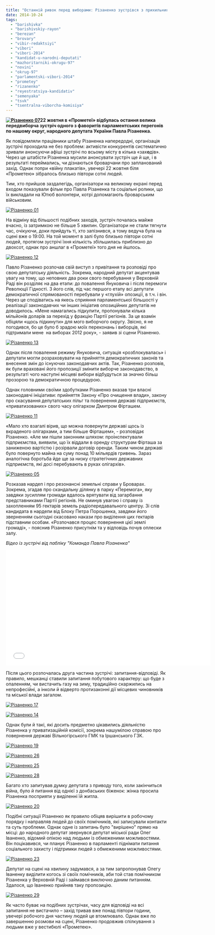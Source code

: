 ```yaml
---
title: "Останній ривок перед виборами: Різаненко зустрівся з прихильниками у «Прометеї»"
date: 2014-10-24
tags: 
  - "barishivka"
  - "barishivskiy-rayon"
  - "berezan"
  - "brovary"
  - "vibir-redaktsiyi"
  - "vibori"
  - "vibori-2014"
  - "kandidat-u-narodni-deputati"
  - "mazhoritarniki-okrugu-97"
  - "novini"
  - "okrug-97"
  - "parlamentski-vibori-2014"
  - "prometey"
  - "rizanenko"
  - "reyestratsiya-kandidativ"
  - "semenyaka"
  - "tsvk"
  - "tsentralna-viborcha-komisiya"
---
```


**[![Різаненко 07](https://mpz.brovary.org/wp-content/uploads/2014/10/Rizanenko-07.jpg)](https://mpz.brovary.org/wp-content/uploads/2014/10/Rizanenko-07.jpg)22 жовтня в «Прометеї» відбулась остання велика передвиборча зустріч одного з фаворитів парламентських перегонів по нашому округ, народного депутата України Павла Різаненка.**

Як повідомляли працівники штабу Різаненка напередодні, організація зустрічі проходила не без проблем: активісти конкурентів систематично зривали анонсуючи афіші зустрічі по всьому місту в кілька «зах**о**дів». Через це штабісти Різаненка мусили анонсувати зустріч ще й ще, і в результаті переймались, чи дізнаються броварчани про запланований захід. Однак попри «війну плакатів», увечері 22 жовтня біля «Прометею» зібралось близько півтори сотні людей.

Тим, хто прийшов заздалегідь, організатори на великому екрані перед входом показували фільм про Павла Різаненка та соціальні ролики, що їх викладали на Ютюб волонтери, котрі допомагають броварським військовим.

[![Різаненко 01](https://mpz.brovary.org/wp-content/uploads/2014/10/Rizanenko-01.jpg)](https://mpz.brovary.org/wp-content/uploads/2014/10/Rizanenko-01.jpg)

На відміну від більшості подібних заходів, зустріч почалась майже вчасно, із затримкою не більше 5 хвилин. Організатори не стали тягнути час, очікуючи, доки прийдуть ті, хто запізнився, а тому ведуча була на сцені вже о 19:00. На той момент в залі було близько півтори сотні людей, протягом зустрічі їхня кількість збільшилась приблизно до двохсот, однак про аншлаг в «Прометеї» того дня не йшлось.

[![Різаненко 12](https://mpz.brovary.org/wp-content/uploads/2014/10/Rizanenko-12.jpg)](https://mpz.brovary.org/wp-content/uploads/2014/10/Rizanenko-12.jpg)

Павло Різаненко розпочав свій виступ з привітання та розповіді про свою депутатську діяльність. Зокрема, народний депутат акцентував увагу на тому, що неповних два роки свого перебування у Верховній Раді він розділяє на два етапи: до повалення Януковича і після перемоги Революції Гідності. З його слів, під час першого етапу всі депутати демократичної спрямованості перебували у «глухій» опозиції, в т.ч. і він. Через це сподіватись на якесь сприяння парламентської більшості у реалізації законодавчих чи інших ініціатив опозиційних депутатів не доводилось. «Мене намагались підкупити, пропонували кілька мільйонів доларів за перехід у фракцію Партії регіонів. За це взамін обіцяли «щось підкинути» для мого виборчого округу. Звісно, я не погодився, бо це було б зрадою моїх переконань і виборців, які підтримали мене  на виборах 2012 року», - заявив зі сцени Різаненко.

[![Різаненко 13](https://mpz.brovary.org/wp-content/uploads/2014/10/Rizanenko-13.jpg)](https://mpz.brovary.org/wp-content/uploads/2014/10/Rizanenko-13.jpg)

Однак після повалення режиму Януковича, ситуація «розблокувалась» і депутати могли розраховувати на прийняття демократичних законів та внесення змін до існуючих законодавчих актів. Так, Різаненко розповів, як були враховані його пропозиції змінити виборче законодавство, в результаті чого наступні місцеві вибори відбудуться за значно більш прозорою та демократичною процедурою.

Однак головними своїми здобутками Різаненко вказав три власні законодавчі ініціативи: прийняття Закону «Про очищення влади», закону про скасування депутатських пільг та повернення державі підприємств, «приватизованих» свого часу олігархом Дмитром Фірташем.

[![Різаненко 11](https://mpz.brovary.org/wp-content/uploads/2014/10/Rizanenko-11.jpg)](https://mpz.brovary.org/wp-content/uploads/2014/10/Rizanenko-11.jpg)

«Мало хто взагалі вірив, що можна повернути державі щось із вкраденого олігархами, а тим більше Фірташем», - розповідає Різаненко. «Але ми пішли законним шляхом: проінспектували підприємства, виявили, що їх віддали в оренду структурам Фірташа за заниженою вартістю і розірвали договір оренди. Таким чином державі було повернуто майна на суму понад 10 мільярдів гривень. Зараз аналогічна боротьба йде ще за низку стратегічних державних підприємств, які досі перебувають в руках олігархів».

[![Різаненко 05](https://mpz.brovary.org/wp-content/uploads/2014/10/Rizanenko-05.jpg)](https://mpz.brovary.org/wp-content/uploads/2014/10/Rizanenko-05.jpg)

Розказав нардеп і про резонансні земельні справи у Броварах. Зокрема, згадав про скандальну ділянку в парку «Перемога», яку завдяки зусиллям громади вдалось врятувати від загарбання представниками Партії регіонів. Не оминув увагою і справу із захопленням 95 гектарів земель радіопередавального центру. Зі слів кандидата в нардепи від Блоку Петра Порошенка, завдяки його зверненням сьогодні скасовано накази про виділення цих гектарів підставним особам. «Розпочався процес повернення цієї землі громаді», - пояснив Різаненко присутнім та у відповідь почув оплески залу.

_Відео із зустрічі від пабліку "Команда Павла Різаненка"_

<iframe src="//www.youtube.com/embed/b0Ap2HMJrXc" width="640" height="360" frameborder="0" allowfullscreen="allowfullscreen"></iframe>

Після цього розпочалась друга частина зустрічі: запитання-відповіді. Як правило, мешканці ставили запитання побутового характеру: що буде з опаленням, чи вистачить газу на зиму, традиційно скаржились на непрофесійні, а інколи й відверто протизаконні дії місцевих чиновників та міської влади загалом.

[![Різаненко 17](https://mpz.brovary.org/wp-content/uploads/2014/10/Rizanenko-17.jpg)](https://mpz.brovary.org/wp-content/uploads/2014/10/Rizanenko-17.jpg)

[![Різаненко 14](https://mpz.brovary.org/wp-content/uploads/2014/10/Rizanenko-14.jpg)](https://mpz.brovary.org/wp-content/uploads/2014/10/Rizanenko-14.jpg)

Однак були й такі, які досить предметно цікавились діяльністю Різаненка у приватизаційній комісії, зокрема нашумілою справою про повернення державі Вільногірського ГМК та Іршанського ГЗК.

[![Різаненко 19](https://mpz.brovary.org/wp-content/uploads/2014/10/Rizanenko-19.jpg)](https://mpz.brovary.org/wp-content/uploads/2014/10/Rizanenko-19.jpg)

[![Різаненко 26](https://mpz.brovary.org/wp-content/uploads/2014/10/Rizanenko-26.jpg)](https://mpz.brovary.org/wp-content/uploads/2014/10/Rizanenko-26.jpg)

[![Різаненко 25](https://mpz.brovary.org/wp-content/uploads/2014/10/Rizanenko-25.jpg)](https://mpz.brovary.org/wp-content/uploads/2014/10/Rizanenko-25.jpg)

[![Різаненко 28](https://mpz.brovary.org/wp-content/uploads/2014/10/Rizanenko-28.jpg)](https://mpz.brovary.org/wp-content/uploads/2014/10/Rizanenko-28.jpg)

Багато хто запитував думку депутата з приводу того, коли закінчиться війна, було й питання від однієї з донбаських біженок: жінка просила Різаненка посприяти у виділенні їй житла.

[![Різаненко 20](https://mpz.brovary.org/wp-content/uploads/2014/10/Rizanenko-20.jpg)](https://mpz.brovary.org/wp-content/uploads/2014/10/Rizanenko-20.jpg)

Подібні ситуації Різаненко як правило обіцяв вирішити в робочому порядку і направляв людей до своїх помічників, які записували контакти та суть проблеми. Однак одне із запитань було "вирішено" прямо на місці: до народного депутат звернувся депутат міської ради Олег Іваненко, відомий опікою над людьми із обмеженими можливостями. Він поцікавився, чи планує Різаненко в парламенті піднімати питання соціального захисту і підтримки людей з обмеженими можливостями.

[![Різаненко 23](https://mpz.brovary.org/wp-content/uploads/2014/10/Rizanenko-23.jpg)](https://mpz.brovary.org/wp-content/uploads/2014/10/Rizanenko-23.jpg)

Депутат на сцені на хвилину задумався, а за тим запропонував Олегу Іваненку виділити когось зі своїх помічників, аби той став помічником Різаненка у Верховній Раді і займався виключно даним питанням. Здалося, що Іваненко прийняв таку пропозицію.

[![Різаненко 29](https://mpz.brovary.org/wp-content/uploads/2014/10/Rizanenko-29.jpg)](https://mpz.brovary.org/wp-content/uploads/2014/10/Rizanenko-29.jpg)

Як часто буває на подібних зустрічах, часу для відповіді на всі запитання не вистачило – захід тривав вже понад півтори години, увечері робочого дня частину людей це втомлювало. Однак вже по завершенню розмови на сцені, Різаненко продовжив спілкування з людьми вже у вестибюлі «Прометею».
